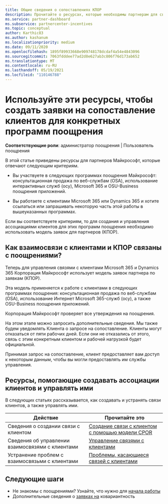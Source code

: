 ```yaml
---
title: Общие сведения о сопоставлениях КПОР
description: Прочитайте о ресурсах, которые необходимы партнерам для связывания клиентов с конкретными программами поощрения с помощью модели заявок для партнеров (КПОР).
ms.service: partner-dashboard
ms.subservice: partnercenter-incentives
ms.topic: conceptual
author: Karthic83
ms.author: kashanum
ms.localizationpriority: medium
ms.date: 09/11/2020
ms.openlocfilehash: 1895f89933668e909748178dcdaf4a54e4843096
ms.sourcegitcommit: 7063fdddee77ad2d8e627ab3c806f76d173ab652
ms.translationtype: MT
ms.contentlocale: ru-RU
ms.lasthandoff: 05/19/2021
ms.locfileid: "110146788"
---
```

# <a name="use-these-resources-to-make-customer-association-claims-for-specific-incentives-programs"></a>Используйте эти ресурсы, чтобы создать заявки на сопоставление клиентов для конкретных программ поощрения

**Соответствующие роли**: администратор поощрения | Пользователь поощрения

В этой статье приведены ресурсы для партнеров Майкрософт, которые отвечают следующим критериям.

- Вы участвуете в следующих программах поощрения Майкрософт: консультационная продажа по веб-службам (OSA), использование интерактивных служб (осу), Microsoft 365 и OSU-Business поощрения приложений.

- Вы работаете с клиентами Microsoft 365 или Dynamics 365 и хотите ссылаться или запрашивать некоторую часть этой работы в вышеуказанных программах.

Если вы соответствуете критериям, то для создания и управления ассоциациями клиентов для этих программ поощрения необходимо использовать модель заявок для партнеров (КПОР).
 
## <a name="how-do-customer-associations-and-cpor-relate-to-incentives"></a>Как взаимосвязи с клиентами и КПОР связаны с поощрениями?

Теперь для управления связями с клиентами Microsoft 365 и Dynamics 365 Корпорация Майкрософт использует модель заявок партнера по заявкам (КПОР).

Эта модель применяется к работе с клиентами в следующих программах поощрения: консультационная продажа по веб-службам (OSA), использование Интернет Microsoft 365-служб (осу), а также OSU-Business поощрения приложений.

Корпорация Майкрософт проверяет все утверждения на поощрения.

На этом этапе можно запросить дополнительные сведения. Мы также будем уведомлять Клиента о запросе на сопоставление. Клиенты могут отказаться от пяти рабочих дней. Если они не отказались от этого, связь с этим конкретным клиентом и рабочей нагрузкой будет официальной.

Принимая запрос на сопоставление, клиент предоставляет вам доступ к некоторым данным, чтобы вы могли предоставлять им службы управления. 

## <a name="resources-to-help-you-create-and-manage-customer-associations"></a>Ресурсы, помогающие создавать ассоциации клиентов и управлять ими

В следующих статьях рассказывается, как создавать и устранять связи клиентов, а также управлять ими.

|  **Действие**  |  **Прочитайте это**  |
|--------------|-----------|
| Сведения о создании связи с клиентом  | [Создание связи с клиентом с помощью модели CPOR](submit-osa-claim.md)  |
|Сведения об управлении взаимосвязями с клиентами  | [Управление связями с клиентами](incentives-manage-customer-associations.md)  |
|Устранение проблем с взаимосвязьми с клиентами  | [Проблемы, касающиеся связей с клиентами](incentives-customer-association-issues.md)  |

## <a name="next-steps"></a>Следующие шаги

- Не знакомы с поощрениями? Узнайте, что нужно для [начала работы](incentives-get-started-intro.md)
- Дополнительные сведения о [заявках на](claims-overview.md) ковариантность
